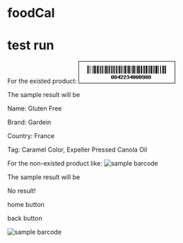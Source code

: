 # foodCal






# test run
For the existed product:
![sample barcode](https://github.com/StevenHe918/foodCal/blob/master/ReadMeSource/WechatIMG1422.pic)

The sample result will be

Name: Gluten Free

Brand: Gardein

Country: France

Tag: Caramel Color, Expeller Pressed Canola Oil




For the non-existed product like:
![sample barcode]()

The sample result will be

No result!

home button

back button

![sample barcode]()
